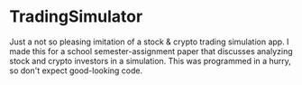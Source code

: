 # TradingSimulator

 Just a not so pleasing imitation of a stock & crypto trading simulation app. I made this for a school semester-assignment paper that discusses analyzing stock and crypto investors in a simulation. This was programmed in a hurry, so don't expect good-looking code.
